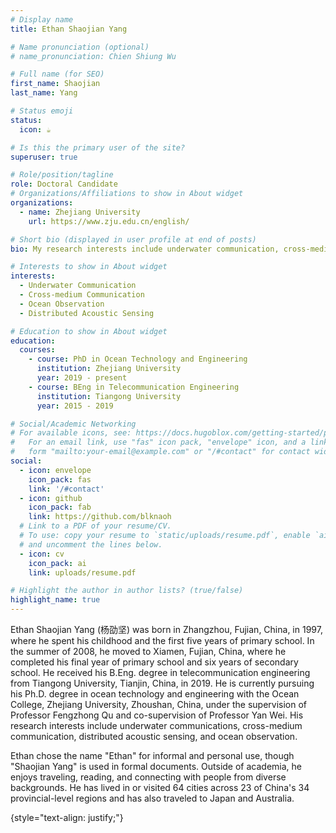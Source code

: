 ```yaml
---
# Display name
title: Ethan Shaojian Yang  

# Name pronunciation (optional)
# name_pronunciation: Chien Shiung Wu

# Full name (for SEO)
first_name: Shaojian
last_name: Yang

# Status emoji
status:
  icon: ☕️

# Is this the primary user of the site?
superuser: true

# Role/position/tagline
role: Doctoral Candidate
# Organizations/Affiliations to show in About widget
organizations:
  - name: Zhejiang University
    url: https://www.zju.edu.cn/english/

# Short bio (displayed in user profile at end of posts)
bio: My research interests include underwater communication, cross-medium communication, distributed acoustic sensing and ocean observation.

# Interests to show in About widget
interests:
  - Underwater Communication 
  - Cross-medium Communication
  - Ocean Observation
  - Distributed Acoustic Sensing

# Education to show in About widget
education:
  courses:
    - course: PhD in Ocean Technology and Engineering
      institution: Zhejiang University
      year: 2019 - present
    - course: BEng in Telecommunication Engineering
      institution: Tiangong University
      year: 2015 - 2019

# Social/Academic Networking
# For available icons, see: https://docs.hugoblox.com/getting-started/page-builder/#icons
#   For an email link, use "fas" icon pack, "envelope" icon, and a link in the
#   form "mailto:your-email@example.com" or "/#contact" for contact widget.
social:
  - icon: envelope
    icon_pack: fas
    link: '/#contact'
  - icon: github
    icon_pack: fab
    link: https://github.com/blknaoh
  # Link to a PDF of your resume/CV.
  # To use: copy your resume to `static/uploads/resume.pdf`, enable `ai` icons in `params.yaml`,
  # and uncomment the lines below.
  - icon: cv
    icon_pack: ai
    link: uploads/resume.pdf

# Highlight the author in author lists? (true/false)
highlight_name: true
---
```


Ethan Shaojian Yang (杨劭坚) was born in Zhangzhou, Fujian, China, in 1997, where he spent his childhood and the first five years of primary school. In the summer of 2008, he moved to Xiamen, Fujian, China, where he completed his final year of primary school and six years of secondary school. He received his B.Eng. degree in telecommunication engineering from Tiangong University, Tianjin, China, in 2019. He is currently pursuing his Ph.D. degree in ocean technology and engineering with the Ocean College, Zhejiang University, Zhoushan, China, under the supervision of Professor Fengzhong Qu and co-supervision of Professor Yan Wei. His research interests include underwater communications, cross-medium communication, distributed acoustic sensing, and ocean observation.

Ethan chose the name "Ethan" for informal and personal use, though "Shaojian Yang" is used in formal documents. Outside of academia, he enjoys traveling, reading, and connecting with people from diverse backgrounds. He has lived in or visited 64 cities across 23 of China's 34 provincial-level regions and has also traveled to Japan and Australia.

{style="text-align: justify;"}

